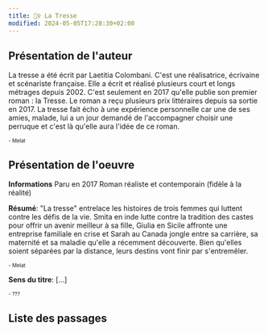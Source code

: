 ```yaml
---
title: 💇‍♀️ La Tresse
modified: 2024-05-05T17:28:30+02:00
---
```

## Présentation de l'auteur

La tresse a été écrit par Laetitia Colombani. C'est une réalisatrice, écrivaine et scénariste française. Elle a écrit et réalisé plusieurs court et longs métrages depuis 2002. C'est seulement en 2017 qu'elle publie son premier roman : la Tresse. Le roman a reçu plusieurs prix littéraires depuis sa sortie en 2017. La tresse fait écho à une expérience personnelle car une de ses amies, malade, lui a un jour demandé de l'accompagner choisir une perruque et c'est là qu'elle aura l'idée de ce roman.
<p style="font-size: 10px">- Melat</p>

## Présentation de l'oeuvre

**Informations**
	 Paru en 2017
	 Roman réaliste et contemporain (fidèle à la réalité)

**Résumé**: "La tresse" entrelace les histoires de trois femmes qui luttent contre
les défis de la vie. Smita en inde lutte contre la tradition des castes
pour offrir un avenir meilleur à sa fille, Giulia en Sicile affronte une
entreprise familiale en crise et Sarah au Canada jongle entre sa
carrière, sa maternité et sa maladie qu'elle a récemment
découverte. Bien qu'elles soient séparées par la distance, leurs
destins vont finir par s'entremêler.
<p style="font-size: 10px">- Melat</p>

**Sens du titre**: [...]
<p style="font-size: 10px">- ???</p>

## Liste des passages